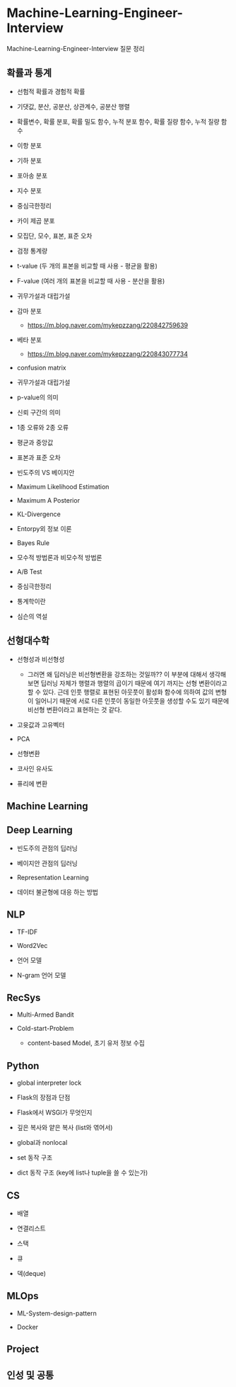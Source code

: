 # Machine-Learning-Engineer-Interview

Machine-Learning-Engineer-Interview 질문 정리

## 확률과 통계
- 선험적 확률과 경험적 확률

- 기댓값, 분산, 공분산, 상관계수, 공분산 행렬

- 확률변수, 확률 분포, 확률 밀도 함수, 누적 분포 함수, 확률 질량 함수, 누적 질량 함수

- 이항 분포

- 기하 분포

- 포아송 분포

- 지수 분포

- 중심극한정리

- 카이 제곱 분포

- 모집단, 모수, 표본, 표준 오차

- 검정 통계량

- t-value (두 개의 표본을 비교할 때 사용 - 평균을 활용)

- F-value (여러 개의 표본을 비교할 때 사용 - 분산을 활용)

- 귀무가설과 대립가설

- 감마 분포
    - https://m.blog.naver.com/mykepzzang/220842759639

- 베타 분포
    - https://m.blog.naver.com/mykepzzang/220843077734

- confusion matrix

- 귀무가설과 대립가설

- p-value의 의미

- 신뢰 구간의 의미

- 1종 오류와 2종 오류

- 평균과 중앙값

- 표본과 표준 오차

- 빈도주의 VS 베이지안

- Maximum Likelihood Estimation

- Maximum A Posterior

- KL-Divergence

- Entorpy외 정보 이론

- Bayes Rule

- 모수적 방법론과 비모수적 방법론

- A/B Test

- 중심극한정리

- 통계학이란

- 심슨의 역설

## 선형대수학
- 선형성과 비선형성
    - 그러면 왜 딥러닝은 비선형변환을 강조하는 것일까?? 이 부분에 대해서 생각해보면 딥러닝 자체가 행렬과 행렬의 곱이기 때문에 여기 까지는 선형 변환이라고 할 수 있다. 근데 인풋 행렬로 표현된 아웃풋이 활성화 함수에 의하여 값의 변형이 일어니기 때문에 서로 다른 인풋이 동일한 아웃풋을 생성할 수도 있기 때문에 비선형 변환이라고 표현하는 것 같다.

- 고윳값과 고유벡터

- PCA

- 선형변환

- 코사인 유사도

- 퓨리에 변환

## Machine Learning

## Deep Learning
- 빈도주의 관점의 딥러닝

- 베이지안 관점의 딥러닝

- Representation Learning

- 데이터 불균형에 대응 하는 방법

## NLP
- TF-IDF

- Word2Vec

- 언어 모델

- N-gram 언어 모델

## RecSys
- Multi-Armed Bandit

- Cold-start-Problem
    - content-based Model, 초기 유저 정보 수집

## Python
- global interpreter lock

- Flask의 장점과 단점

- Flask에서 WSGI가 무엇인지

- 깊은 복사와 얕은 복사 (list와 엮어서)

- global과 nonlocal

- set 동작 구조

- dict 동작 구조 (key에 list나 tuple을 쓸 수 있는가)

## CS

- 배열

- 연결리스트

- 스택

- 큐

- 덱(deque)

## MLOps
- ML-System-design-pattern

- Docker

## Project

## 인성 및 공통
